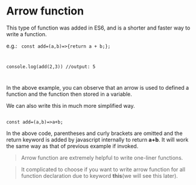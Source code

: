 # Arrow function

This type of function was added in ES6, and is a shorter and faster way to write a function.

e.g.: <code>
const add=(a,b)=>{return a + b;};

console.log(add(2,3)) //output: 5

</code>

In the above example, you can observe that an arrow is used to defined a function and the function then stored in a variable.

We can also write this in much more simplified way.

<code>
const add=(a,b)=>a+b;
</code>

In the above code, parentheses and curly brackets are omitted and the return keyword is added by javascript internally to return **a+b**. It will work the same way as that of previous example if invoked.

> Arrow function are extremely helpful to write one-liner functions.

> It complicated to choose if you want to write arrow function for all function declaration due to keyword **this**(we will see this later).
